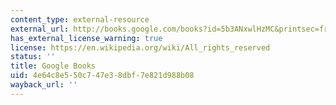 ```yaml
---
content_type: external-resource
external_url: http://books.google.com/books?id=5b3ANxwlHzMC&printsec=frontcover&dq=Unequal+Democracy:+The+Political+Economy+of+the+New+Gilded+Age&source=bl&ots=CzWe35sU4g&sig=0q4-CPe1GHUEoU7bLFGFcJMqfeM&hl=en&ei=X0NjS-z0Oseztgf946StBg&sa=X&oi=book_result&ct=result&resnum=4&ved=0CBQQ6AEwAw#v=onepage&q=&f=false
has_external_license_warning: true
license: https://en.wikipedia.org/wiki/All_rights_reserved
status: ''
title: Google Books
uid: 4e64c8e5-50c7-47e3-8dbf-7e821d988b08
wayback_url: ''
---
```

